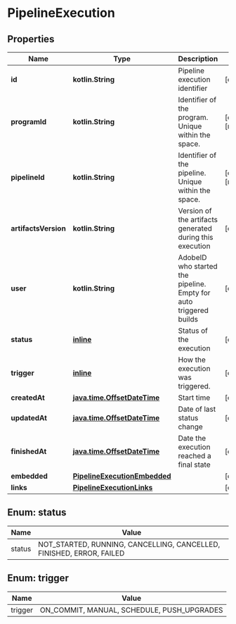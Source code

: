 
# PipelineExecution

## Properties
Name | Type | Description | Notes
------------ | ------------- | ------------- | -------------
**id** | **kotlin.String** | Pipeline execution identifier |  [optional]
**programId** | **kotlin.String** | Identifier of the program. Unique within the space. |  [optional] [readonly]
**pipelineId** | **kotlin.String** | Identifier of the pipeline. Unique within the space. |  [optional] [readonly]
**artifactsVersion** | **kotlin.String** | Version of the artifacts generated during this execution |  [optional]
**user** | **kotlin.String** | AdobeID who started the pipeline. Empty for auto triggered builds |  [optional]
**status** | [**inline**](#StatusEnum) | Status of the execution |  [optional]
**trigger** | [**inline**](#TriggerEnum) | How the execution was triggered. |  [optional]
**createdAt** | [**java.time.OffsetDateTime**](java.time.OffsetDateTime.md) | Start time |  [optional]
**updatedAt** | [**java.time.OffsetDateTime**](java.time.OffsetDateTime.md) | Date of last status change |  [optional]
**finishedAt** | [**java.time.OffsetDateTime**](java.time.OffsetDateTime.md) | Date the execution reached a final state |  [optional]
**embedded** | [**PipelineExecutionEmbedded**](PipelineExecutionEmbedded.md) |  |  [optional]
**links** | [**PipelineExecutionLinks**](PipelineExecutionLinks.md) |  |  [optional]


<a name="StatusEnum"></a>
## Enum: status
Name | Value
---- | -----
status | NOT_STARTED, RUNNING, CANCELLING, CANCELLED, FINISHED, ERROR, FAILED


<a name="TriggerEnum"></a>
## Enum: trigger
Name | Value
---- | -----
trigger | ON_COMMIT, MANUAL, SCHEDULE, PUSH_UPGRADES



